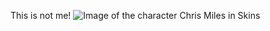 This is not me!
![Image of the character Chris Miles in Skins](https://i.ytimg.com/vi/GZD-UugYvJ4/hqdefault.jpg)
